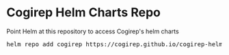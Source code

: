 
<!DOCTYPE html>
<html>
<head>
  <title>Cogirep Chart Repository</title>
</head>
<body>
  <h1>Cogirep Helm Charts Repo</h1>
  <p>Point Helm at this repository to access Cogirep's helm charts</p>
  <pre>helm repo add cogirep https://cogirep.github.io/cogirep-helm-charts</pre>
</body>
</html>
